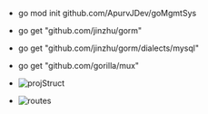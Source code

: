 -  go mod init github.com/ApurvJDev/goMgmtSys
-  go get "github.com/jinzhu/gorm"
-  go get "github.com/jinzhu/gorm/dialects/mysql"
-  go get "github.com/gorilla/mux"

-  ![projStruct](https://github.com/user-attachments/assets/d253419d-7587-4c08-80f5-1d9c68d8b563)

-  ![routes](https://github.com/user-attachments/assets/729100e7-7ebd-4913-955d-c594f6e3673e)

